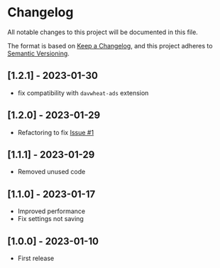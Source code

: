 # Changelog

All notable changes to this project will be documented in this file.

The format is based on [Keep a Changelog](https://keepachangelog.com/en/1.0.0/),
and this project adheres to [Semantic Versioning](https://semver.org/spec/v2.0.0.html).

## [1.2.1] - 2023-01-30

- fix compatibility with `davwheat-ads` extension

## [1.2.0] - 2023-01-29

- Refactoring to fix [Issue #1](https://github.com/Nearata/flarum-ext-related-discussions/issues/1)

## [1.1.1] - 2023-01-29

- Removed unused code

## [1.1.0] - 2023-01-17

- Improved performance
- Fix settings not saving

## [1.0.0] - 2023-01-10

- First release
